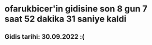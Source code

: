 # ofarukbicer'in gidisine son 8 gun 7 saat 52 dakika 31 saniye kaldi

## Gidis tarihi: 30.09.2022 :(